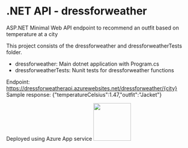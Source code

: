 # .NET API - dressforweather 
ASP.NET Minimal Web API endpoint to recommend an outfit based on temperature at a city

This project consists of the dressforweather and dressforweatherTests folder.
- dressforweather: Main dotnet application with Program.cs
- dressforweatherTests: Nunit tests for dressforweather functions

Endpoint: https://dressforweatherapi.azurewebsites.net/dressforweather/{city}
Sample response: {"temperatureCelsius":1.47,"outfit":"Jacket"}

Deployed using Azure App service
<img src="https://github.com/favicon.ico](https://github.com/PR229/dressforweather/blob/main/DressforWeatherRG.png" width="100">

